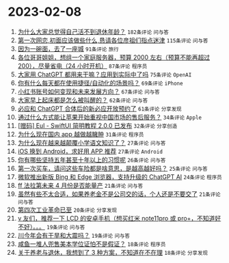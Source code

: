 # 2023-02-08

1. [为什么大家总觉得自己活不到退休年龄？](https://www.v2ex.com/t/914182) `182条评论` `问与答`
1. [第一次网恋,初面应该做些什么,恳请各位彦祖们指点迷津](https://www.v2ex.com/t/914216) `115条评论` `问与答`
1. [因为一碗面，去了一座城](https://www.v2ex.com/t/914130) `91条评论` `旅行`
1. [各位哥哥姐姐，想组一个家庭服务器，预算 2000 左右（预算不能再超过 200），尽量省电（24 小时开机）](https://www.v2ex.com/t/914204) `87条评论` `程序员`
1. [大家用 ChatGPT 都用来干嘛？应用到实际中了吗](https://www.v2ex.com/t/914138) `75条评论` `OpenAI`
1. [你有什么每天都在使用捷径/自动化的场景吗？](https://www.v2ex.com/t/914186) `69条评论` `iPhone`
1. [小红书账号如何变现和未来发展方向？](https://www.v2ex.com/t/914285) `67条评论` `问与答`
1. [大家早上起床都是怎么被叫醒的？](https://www.v2ex.com/t/914257) `62条评论` `问与答`
1. [必应和 ChatGPT 合体后的新必应开放预约了](https://www.v2ex.com/t/914134) `61条评论` `分享发现`
1. [通过什么方式能让苹果开始重视中国市场的售后服务？](https://www.v2ex.com/t/914286) `34条评论` `Apple`
1. [[赠码] Eul - SwiftUI 简明教程 2.0.0 已发布](https://www.v2ex.com/t/914180) `32条评论` `分享创造`
1. [为什么现在国内 app 越做越臃肿](https://www.v2ex.com/t/914353) `31条评论` `程序员`
1. [为什么现在越来越颠覆小学语文知识了？](https://www.v2ex.com/t/914383) `27条评论` `问与答`
1. [iOS 换到 Android，求好用 APP 推荐](https://www.v2ex.com/t/914328) `27条评论` `Android`
1. [你有哪些坚持五年甚至十年以上的习惯呢](https://www.v2ex.com/t/914312) `26条评论` `问与答`
1. [第一次买车，请问这些车险都是啥意思，是越高越好吗？](https://www.v2ex.com/t/914252) `25条评论` `问与答`
1. [微软推出新版 Bing 和 Edge 浏览器，支持升级的 ChatGPT AI](https://www.v2ex.com/t/914137) `24条评论` `程序员`
1. [ff 法拉第未来 4 月份是否能量产](https://www.v2ex.com/t/914190) `21条评论` `问与答`
1. [虽然有些不太合适，如果养老金不是公司交的话，个人还是不要交了](https://www.v2ex.com/t/914165) `21条评论` `问与答`
1. [第四次工业革命已至](https://www.v2ex.com/t/914273) `20条评论` `分享发现`
1. [v 友们，推荐一下 LCD 的安卓手机（想买红米 note11pro 或 pro+，不知道好不好）。。。](https://www.v2ex.com/t/914364) `19条评论` `问与答`
1. [川今年会有干旱和大震吗？](https://www.v2ex.com/t/914144) `19条评论` `问与答`
1. [咸鱼一堆人兜售美本学位证怕不是假证？](https://www.v2ex.com/t/914203) `18条评论` `程序员`
1. [关于养老与退休，我想到了 3 种方案，不知道在不在理](https://www.v2ex.com/t/914141) `18条评论` `分享发现`
